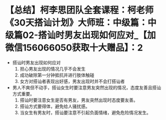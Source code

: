# 【总结】柯李思团队全套课程：柯老师《30天搭讪计划》大师班：中级篇：中级篇02-搭讪时男友出现如何应对_【加微信156066050获取十大赠品】：2

-   搭讪时男友出现如何应对
    1.  担心男友出现的情况几乎不会发生
    2.  成功破除第一分钟抵抗并进行肢体触碰
    3.  女方对搭讪者表现出好感，男友出现时并不会打搭讪者
-   男人不爽但不动手，搭讪女生时要注意男友突然出现的情况，态度友善且搭讪方式重要。
    1.  搭讪时要注意女生是否有男友，男友突然出现时态度要友善。
    2.  搭讪方式要得体，避免给人骚扰感。
    3.  当女生有男友时，搭讪要注意不引起负面情绪，避免危险情况发生。